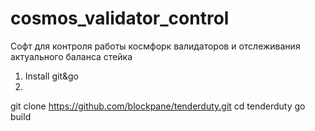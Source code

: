 # cosmos_validator_control
Софт для контроля работы космфорк валидаторов и отслеживания актуального баланса стейка

1) Install git&go
2) 
git clone https://github.com/blockpane/tenderduty.git
cd tenderduty
go build
